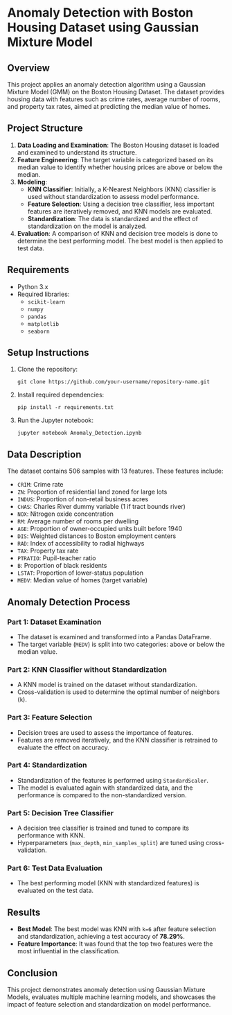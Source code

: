 # Anomaly Detection with Boston Housing Dataset using Gaussian Mixture Model

## Overview
This project applies an anomaly detection algorithm using a Gaussian Mixture Model (GMM) on the Boston Housing Dataset. The dataset provides housing data with features such as crime rates, average number of rooms, and property tax rates, aimed at predicting the median value of homes.

## Project Structure
1. **Data Loading and Examination**: The Boston Housing dataset is loaded and examined to understand its structure.
2. **Feature Engineering**: The target variable is categorized based on its median value to identify whether housing prices are above or below the median.
3. **Modeling**:
   - **KNN Classifier**: Initially, a K-Nearest Neighbors (KNN) classifier is used without standardization to assess model performance.
   - **Feature Selection**: Using a decision tree classifier, less important features are iteratively removed, and KNN models are evaluated.
   - **Standardization**: The data is standardized and the effect of standardization on the model is analyzed.
4. **Evaluation**: A comparison of KNN and decision tree models is done to determine the best performing model. The best model is then applied to test data.
   
## Requirements
- Python 3.x
- Required libraries:
  - `scikit-learn`
  - `numpy`
  - `pandas`
  - `matplotlib`
  - `seaborn`

## Setup Instructions

1. Clone the repository:
   ```
   git clone https://github.com/your-username/repository-name.git
   ```
   
2. Install required dependencies:
   ```
   pip install -r requirements.txt
   ```

3. Run the Jupyter notebook:
   ```
   jupyter notebook Anomaly_Detection.ipynb
   ```

## Data Description
The dataset contains 506 samples with 13 features. These features include:
- `CRIM`: Crime rate
- `ZN`: Proportion of residential land zoned for large lots
- `INDUS`: Proportion of non-retail business acres
- `CHAS`: Charles River dummy variable (1 if tract bounds river)
- `NOX`: Nitrogen oxide concentration
- `RM`: Average number of rooms per dwelling
- `AGE`: Proportion of owner-occupied units built before 1940
- `DIS`: Weighted distances to Boston employment centers
- `RAD`: Index of accessibility to radial highways
- `TAX`: Property tax rate
- `PTRATIO`: Pupil-teacher ratio
- `B`: Proportion of black residents
- `LSTAT`: Proportion of lower-status population
- `MEDV`: Median value of homes (target variable)

## Anomaly Detection Process

### Part 1: Dataset Examination
- The dataset is examined and transformed into a Pandas DataFrame.
- The target variable (`MEDV`) is split into two categories: above or below the median value.

### Part 2: KNN Classifier without Standardization
- A KNN model is trained on the dataset without standardization.
- Cross-validation is used to determine the optimal number of neighbors (`k`).

### Part 3: Feature Selection
- Decision trees are used to assess the importance of features.
- Features are removed iteratively, and the KNN classifier is retrained to evaluate the effect on accuracy.

### Part 4: Standardization
- Standardization of the features is performed using `StandardScaler`.
- The model is evaluated again with standardized data, and the performance is compared to the non-standardized version.

### Part 5: Decision Tree Classifier
- A decision tree classifier is trained and tuned to compare its performance with KNN.
- Hyperparameters (`max_depth`, `min_samples_split`) are tuned using cross-validation.

### Part 6: Test Data Evaluation
- The best performing model (KNN with standardized features) is evaluated on the test data.

## Results
- **Best Model**: The best model was KNN with `k=6` after feature selection and standardization, achieving a test accuracy of **78.29%**.
- **Feature Importance**: It was found that the top two features were the most influential in the classification.

## Conclusion
This project demonstrates anomaly detection using Gaussian Mixture Models, evaluates multiple machine learning models, and showcases the impact of feature selection and standardization on model performance.
